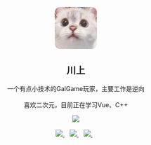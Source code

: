 

<p align='center'>

  <img src="https://raw.githubusercontent.com/CsVeryLoveXieWenLi/CsVeryLoveXieWenLi/master/avatar.png"/>

  <h2 align='center'>
    川上
  </h2>
  
  <p align='center'>
    一个有点小技术的GalGame玩家，主要工作是逆向 <br/><br/>
    喜欢二次元，目前正在学习Vue、C++
  </p>
  
</p>


<p align='center'>
  <a href="#"><img src="https://github-readme-stats.vercel.app/api?username=CsVeryLoveXieWenLi&show_icons=true&count_private=true&theme=radical" width="360"></a>
</p>


<p align='center'>

  <a href="https://raw.githubusercontent.com/CsVeryLoveXieWenLi/CsVeryLoveXieWenLi/master/wechat.png">
    <img src="https://img.shields.io/badge/WeChat-07C160?style=for-the-badge&logo=wechat&logoColor=white"/>
  </a>&nbsp;&nbsp;
  <a href="mailto:csvlxwl@163.com">
    <img src="https://img.shields.io/badge/Gmail-D14836?style=for-the-badge&logo=gmail&logoColor=white"/>        
  </a>&nbsp;&nbsp;
  <a href="https://b23.tv/PlWvkTp">
    <img src="https://img.shields.io/badge/Bilibili-1E90FF?style=for-the-badge&logo=bilibili&logoColor=white"/>        
  </a>&nbsp;&nbsp;

</p>
